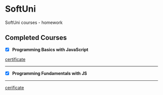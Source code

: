 # SoftUni
SoftUni courses - homework

## Completed Courses
- [x] **Programming Basics with JavaScript**

[certificate](https://softuni.bg/certificates/certificates/converttoimage/102082?code=43652c6a)
***
- [x] **Programming Fundamentals with JS**    
***
[cerificate](https://softuni.bg/certificates/certificates/converttoimage/111176?code=91a71dde)
